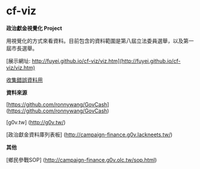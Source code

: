 cf-viz
======

**政治獻金視覺化 Project**

用視覺化的方式來看資料。目前包含的資料範圍是第八屆立法委員選舉，以及第一屆市長選舉。

[展示網址: http://fuyei.github.io/cf-viz/viz.htm](http://fuyei.github.io/cf-viz/viz.htm)

[收集錯誤資料用](http://fuyei.github.io/cf-viz/viz.htm?debug)


**資料來源**

[https://github.com/ronnywang/GovCash] (https://github.com/ronnywang/GovCash)

[g0v.tw] (http://g0v.tw/)

[政治獻金資料庫列表板] (http://campaign-finance.g0v.lackneets.tw/)

**其他**

[鄉民參戰SOP] (http://campaign-finance.g0v.olc.tw/sop.html)
